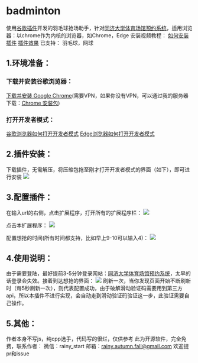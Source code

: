 # badminton
使用[谷歌插件](https://support.google.com/chrome/a/answer/2714278?hl=zh-Hans)开发的羽毛球抢场助手，针对[同济大学体育场馆预约系统](https://stadium.tongji.edu.cn/pc/#/)，适用浏览器：以chrome作为内核的浏览器，如Chrome，Edge
安装视频教程：
[如何安装插件](https://www.bilibili.com/video/BV1zC4y127HR/)
[插件效果](https://www.bilibili.com/video/BV1xK421Y7qU/)
已支持：
羽毛球，网球
## 1.环境准备：
### 下载并安装谷歌浏览器：
[下载并安装 Google Chrome](https://support.google.com/chrome/answer/95346?hl=zh-)(需要VPN，如果你没有VPN，可以通过我的服务器下载：[Chrome 安装包](http://lc-JBwIbAN4.cn-n1.lcfile.com/PhAeKSsvI2Pnyp9v443DUz2497bFhzwz/ChromeSetup.exe))
### 打开开发者模式：
[谷歌浏览器如何打开开发者模式](https://www.chromegw.com/guide/jq/1461.html)
[Edge浏览器如何打开开发者模式](https://blog.csdn.net/yisago/article/details/118754062)
## 2.插件安装：
下载插件，无需解压，将压缩包拖至刚才打开开发者模式的界面（如下），即可进行安装
![](http://lc-JBwIbAN4.cn-n1.lcfile.com/S2tysi1LwscGbBqNkVSAHSGOjntvV8pQ/1.png)
## 3.配置插件：
在输入url的右侧，点击扩展程序，打开所有的扩展程序栏：
![](http://lc-JBwIbAN4.cn-n1.lcfile.com/x2Sb1PnKTSaRsojg3gkna2Vd6GJ9nBIJ/2.png)

点击本扩展程序：
![](http://lc-JBwIbAN4.cn-n1.lcfile.com/HNKhp5Qdcd808VX9S3USeCaUiYAvkrnw/3.png)

配置想抢的时间(所有时间都支持，比如早上9-10可以输入4)：
![](http://lc-JBwIbAN4.cn-n1.lcfile.com/idTqSbcG3e3LlMk7nhGkkX5FIzy2ivY3/4.png)
## 4.使用说明：
由于需要登陆，最好提前3-5分钟登录网站：[同济大学体育场馆预约系统](https://stadium.tongji.edu.cn/pc/#/)，太早的话登录会失效。接着到达想抢的界面：
![](http://lc-JBwIbAN4.cn-n1.lcfile.com/EPkwSCFTwHxTQR2gHLX8rCTI8nCcpuIi/5.png)
刷新一次，当你发现页面开始不断刷新时（每5秒刷新一次），则代表配置成功，由于破解滑动验证码需要用到第三方api，所以本插件不进行实现，会自动走到滑动验证码验证这一步，此验证需要自己操作。

## 5.其他：
作者本身不写js，纯cpp选手，代码写的很烂，仅供参考
此为开源软件，完全免费，联系作者：
微信：rainy_start
邮箱：rainy.autumn.fall@gmail.com
欢迎提pr和issue